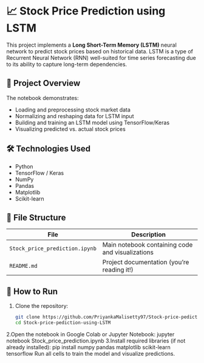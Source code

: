# 📈 Stock Price Prediction using LSTM

This project implements a **Long Short-Term Memory (LSTM)** neural network to predict stock prices based on historical data. LSTM is a type of Recurrent Neural Network (RNN) well-suited for time series forecasting due to its ability to capture long-term dependencies.

## 🧠 Project Overview

The notebook demonstrates:
- Loading and preprocessing stock market data
- Normalizing and reshaping data for LSTM input
- Building and training an LSTM model using TensorFlow/Keras
- Visualizing predicted vs. actual stock prices

## 🛠️ Technologies Used

- Python
- TensorFlow / Keras
- NumPy
- Pandas
- Matplotlib
- Scikit-learn

## 📂 File Structure

| File                          | Description                                      |
|-------------------------------|--------------------------------------------------|
| `Stock_price_prediction.ipynb` | Main notebook containing code and visualizations |
| `README.md`                   | Project documentation (you’re reading it!)       |

## 🚀 How to Run

1. Clone the repository:
   ```bash
   git clone https://github.com/PriyankaMalisetty97/Stock-price-pediction-using-LSTM.git
   cd Stock-price-pediction-using-LSTM
2.Open the notebook in Google Colab or Jupyter Notebook:
  jupyter notebook Stock_price_prediction.ipynb
3.Install required libraries (if not already installed):
  pip install numpy pandas matplotlib scikit-learn tensorflow
Run all cells to train the model and visualize predictions.
